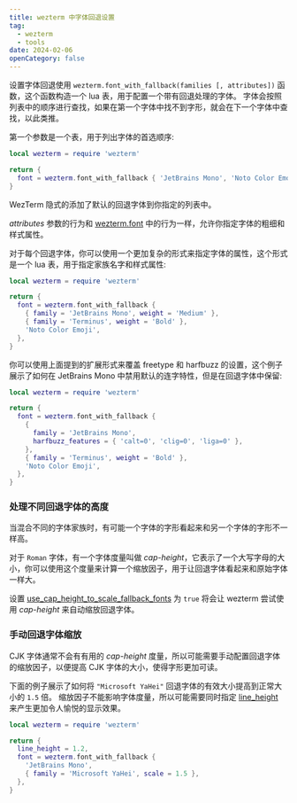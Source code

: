 ```yaml
---
title: wezterm 中字体回退设置
tag:
  - wezterm
  - tools
date: 2024-02-06
openCategory: false
---
```


设置字体回退使用 `wezterm.font_with_fallback(families [, attributes])` 函数，这个函数构造一个 lua 表，用于配置一个带有回退处理的字体。 字体会按照列表中的顺序进行查找，如果在第一个字体中找不到字形，就会在下一个字体中查找，以此类推。

第一个参数是一个表，用于列出字体的首选顺序:

```lua
local wezterm = require 'wezterm'

return {
  font = wezterm.font_with_fallback { 'JetBrains Mono', 'Noto Color Emoji' },
}
```

WezTerm 隐式的添加了默认的回退字体到你指定的列表中。

*attributes* 参数的行为和 [wezterm.font](font.md) 中的行为一样，允许你指定字体的粗细和样式属性。

对于每个回退字体，你可以使用一个更加复杂的形式来指定字体的属性，这个形式是一个 lua 表，用于指定家族名字和样式属性:

```lua
local wezterm = require 'wezterm'

return {
  font = wezterm.font_with_fallback {
    { family = 'JetBrains Mono', weight = 'Medium' },
    { family = 'Terminus', weight = 'Bold' },
    'Noto Color Emoji',
  },
}
```

你可以使用上面提到的扩展形式来覆盖 freetype 和 harfbuzz 的设置，这个例子展示了如何在 JetBrains Mono 中禁用默认的连字特性，但是在回退字体中保留:

```lua
local wezterm = require 'wezterm'

return {
  font = wezterm.font_with_fallback {
    {
      family = 'JetBrains Mono',
      harfbuzz_features = { 'calt=0', 'clig=0', 'liga=0' },
    },
    { family = 'Terminus', weight = 'Bold' },
    'Noto Color Emoji',
  },
}
```
### 处理不同回退字体的高度

当混合不同的字体家族时，有可能一个字体的字形看起来和另一个字体的字形不一样高。

对于 `Roman` 字体，有一个字体度量叫做 *cap-height*，它表示了一个大写字母的大小，你可以使用这个度量来计算一个缩放因子，用于让回退字体看起来和原始字体一样大。

设置 [use_cap_height_to_scale_fallback_fonts](../config/use_cap_height_to_scale_fallback_fonts.md) 为 `true` 将会让 wezterm 尝试使用 *cap-height* 来自动缩放回退字体。

### 手动回退字体缩放

CJK 字体通常不会有有用的 *cap-height* 度量，所以可能需要手动配置回退字体的缩放因子，以便提高 CJK 字体的大小，使得字形更加可读。

下面的例子展示了如何将 `"Microsoft YaHei"` 回退字体的有效大小提高到正常大小的 `1.5` 倍。 缩放因子不能影响字体度量，所以可能需要同时指定 [line_height](../config/line_height.md) 来产生更加令人愉悦的显示效果。

```lua
local wezterm = require 'wezterm'

return {
  line_height = 1.2,
  font = wezterm.font_with_fallback {
    'JetBrains Mono',
    { family = 'Microsoft YaHei', scale = 1.5 },
  },
}
```
